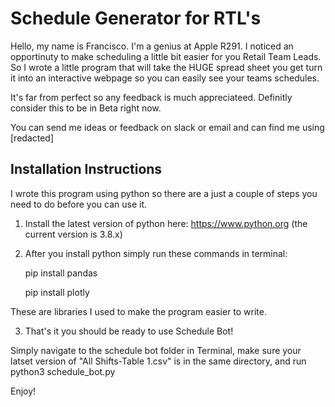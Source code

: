 # Schedule Generator for RTL's

Hello, my name is Francisco. I'm a genius at Apple R291. I noticed an opportinuty to make scheduling a little bit easier for you Retail Team Leads. So I wrote a little program that will take the HUGE spread sheet you get turn it into an interactive webpage so you can easily see your teams schedules.

It's far from perfect so any feedback is much appreciateed. Definitly consider this to be in Beta right now.

You can send me ideas or feedback on slack or email and can find me using [redacted]

## Installation Instructions

I wrote this program using python so there are a just a couple of steps you need to do before you can use it.

1. Install the latest version of python here: https://www.python.org (the current version is 3.8.x)

2. After you install python simply run these commands in terminal:

    pip install pandas
    
    pip install plotly

These are libraries I used to make the program easier to write.

3. That's it you should be ready to use Schedule Bot!

Simply navigate to the schedule bot folder in Terminal, make sure your latset version of "All Shifts-Table 1.csv" is in the same directory, and run python3 schedule_bot.py

Enjoy!

